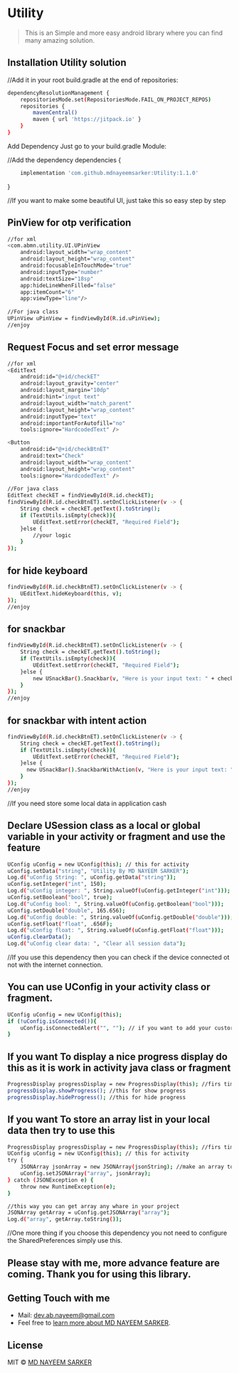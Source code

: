# Utility
> This is an Simple and more easy android library where you can find many amazing solution. 

## Installation Utility solution

//Add it in your root build.gradle at the end of repositories:

```bash
dependencyResolutionManagement {
	repositoriesMode.set(RepositoriesMode.FAIL_ON_PROJECT_REPOS)
	repositories {
		mavenCentral()
		maven { url 'https://jitpack.io' }
	}
}
```

Add Dependency Just go to your build.gradle Module:

//Add the dependency
dependencies {
```bash
	implementation 'com.github.mdnayeemsarker:Utility:1.1.0'
```
}

//If you want to make some beautiful UI, just take this so easy step by step  
## PinView for otp verification
```bash
//for xml
<com.abmn.utility.UI.UPinView
    android:layout_width="wrap_content"
    android:layout_height="wrap_content"
    android:focusableInTouchMode="true"
    android:inputType="number"
    android:textSize="18sp"
    app:hideLineWhenFilled="false"
    app:itemCount="6"
    app:viewType="line"/>
    
//For java class
UPinView uPinView = findViewById(R.id.uPinView);
//enjoy
```

## Request Focus and set error message
```bash
//for xml
<EditText
    android:id="@+id/checkET"
    android:layout_gravity="center"
    android:layout_margin="10dp"
    android:hint="input text"
    android:layout_width="match_parent"
    android:layout_height="wrap_content"
    android:inputType="text"
    android:importantForAutofill="no"
    tools:ignore="HardcodedText" />

<Button
    android:id="@+id/checkBtnET"
    android:text="Check"
    android:layout_width="wrap_content"
    android:layout_height="wrap_content"
    tools:ignore="HardcodedText" />
        
//For java class
EditText checkET = findViewById(R.id.checkET);
findViewById(R.id.checkBtnET).setOnClickListener(v -> {
    String check = checkET.getText().toString();
    if (TextUtils.isEmpty(check)){
        UEditText.setError(checkET, "Required Field");
    }else {
        //your logic
    }
});
```
## for hide keyboard
```bash
findViewById(R.id.checkBtnET).setOnClickListener(v -> {
    UEditText.hideKeyboard(this, v);
});
//enjoy

```

## for snackbar
```bash
findViewById(R.id.checkBtnET).setOnClickListener(v -> {
    String check = checkET.getText().toString();
    if (TextUtils.isEmpty(check)){
        UEditText.setError(checkET, "Required Field");
    }else {
        new USnackBar().Snackbar(v, "Here is your input text: " + check);
    }
});
//enjoy
```
## for snackbar with intent action
```bash
findViewById(R.id.checkBtnET).setOnClickListener(v -> {
    String check = checkET.getText().toString();
    if (TextUtils.isEmpty(check)){
        UEditText.setError(checkET, "Required Field");
    }else {
      new USnackBar().SnackbarWithAction(v, "Here is your input text: " + check, "Go", this, CheckActivity.class);
    }
});
//enjoy
```

//If you need store some local data in application cash
## Declare USession class as a local or global variable in your activity or fragment and use the feature
```bash
UConfig uConfig = new UConfig(this); // this for activity
uConfig.setData("string", "Utility By MD NAYEEM SARKER");
Log.d("uConfig String: ", uConfig.getData("string"));
uConfig.setInteger("int", 150);
Log.d("uConfig integer: ", String.valueOf(uConfig.getInteger("int")));
uConfig.setBoolean("bool", true);
Log.d("uConfig bool: ", String.valueOf(uConfig.getBoolean("bool")));
uConfig.setDouble("double", 165.656);
Log.d("uConfig double: ", String.valueOf(uConfig.getDouble("double")));
uConfig.setFloat("float", .656F);
Log.d("uConfig float: ", String.valueOf(uConfig.getFloat("float")));
uConfig.clearData();
Log.d("uConfig clear data: ", "Clear all session data");
```

//If you use this dependency then you can check if the device connected ot not with the internet connection.

## You can use UConfig in your activity class or fragment.
```bash
UConfig uConfig = new UConfig(this);
if (!uConfig.isConnected()){
    uConfig.isConnectedAlert("", ""); // if you want to add your custorm alert title and message give the value otherwise show default
}
```
## If you want To display a nice progress display do this as it is work in activity java class or fragment
```bash
ProgressDisplay progressDisplay = new ProgressDisplay(this); //firs timeinit this and then
progressDisplay.showProgress(); //this for show progress
progressDisplay.hideProgress(); //this for hide progress
```

## If you want To store an array list in your local data then try to use this
```bash
ProgressDisplay progressDisplay = new ProgressDisplay(this); //firs timeinit this and then
UConfig uConfig = new UConfig(this); // this for activity
try {
    JSONArray jsonArray = new JSONArray(jsonString); //make an array to string and use this 
    uConfig.setJSONArray("array", jsonArray);
} catch (JSONException e) {
    throw new RuntimeException(e);
}

//this way you can get array any whare in your project  
JSONArray getArray = uConfig.getJSONArray("array");
Log.d("array", getArray.toString());
```

//One more thing if you choose this dependency you not need to configure the SharedPreferences
simply use this.

## Please stay with me, more advance feature are coming. Thank you for using this library. 

## Getting Touch with me

 * Mail: dev.ab.nayeem@gmail.com
 * Feel free to [learn more about MD NAYEEM SARKER](https://github.com/mdnayeemsarker).

## License

MIT © [MD NAYEEM SARKER](https://github.com/mdnayeemsarker)
